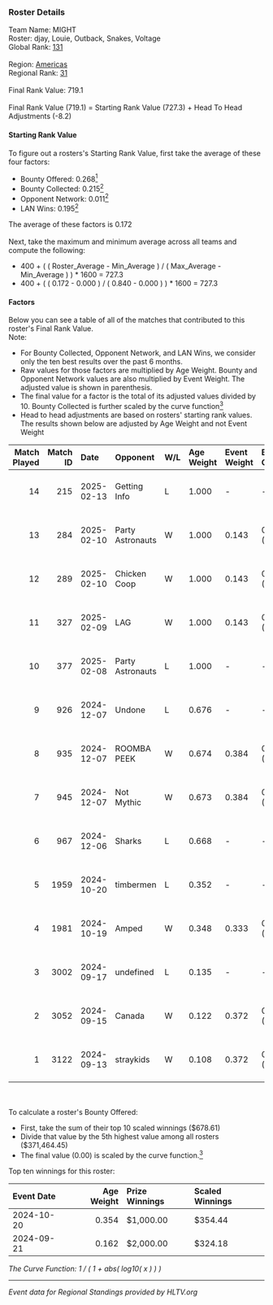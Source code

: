 ### Roster Details<br />
Team Name: MIGHT<br />
Roster: djay, Louie, Outback, Snakes, Voltage<br />
Global Rank: [131](../../standings_global_2025_02_24.md)<br />
<br />
Region: [Americas]( ../../standings_americas_2025_02_24.md)<br />
Regional Rank: [31]( ../../standings_americas_2025_02_24.md)<br />
<br />
Final Rank Value:  719.1<br />
<br />
Final Rank Value (719.1) = Starting Rank Value (727.3) + Head To Head Adjustments (-8.2)<br />

#### Starting Rank Value<br />
To figure out a rosters's Starting Rank Value, first take the average of these four factors:<br />
- Bounty Offered: 0.268[<sup>1</sup>](#table2)
- Bounty Collected: 0.215[<sup>2</sup>](#table1)
- Opponent Network: 0.011[<sup>2</sup>](#table1)
- LAN Wins: 0.195[<sup>2</sup>](#table1)

The average of these factors is 0.172<br />
<br />
Next, take the maximum and minimum average across all teams and compute the following:<br />
- 400 + ( ( Roster_Average - Min_Average ) / ( Max_Average - Min_Average ) ) * 1600 = 727.3
- 400 + ( ( 0.172 - 0.000 ) / ( 0.840 - 0.000 ) ) * 1600 = 727.3


#### Factors<br />
Below you can see a table of all of the matches that contributed to this roster's Final Rank Value.<br />
Note:<br />

- For Bounty Collected, Opponent Network, and LAN Wins, we consider only the ten best results over the past 6 months.
- Raw values for those factors are multiplied by Age Weight. Bounty and Opponent Network values are also multiplied by Event Weight. The adjusted value is shown in parenthesis.
- The final value for a factor is the total of its adjusted values divided by 10. Bounty Collected is further scaled by the curve function[<sup>3</sup>](#curveFunction)
- Head to head adjustments are based on rosters' starting rank values. The results shown below are adjusted by Age Weight and not Event Weight
<span id="table1"></span><br />


| Match Played | Match ID | Date       | Opponent         | W/L | Age Weight | Event Weight | Bounty Collected | Opponent Network | LAN Wins  | H2H Adj. | Roster                                    |
| -: | -: | :- | :- | :- | :- | :- | :- | :- | :- | -: | :- |
|           14 |      215 | 2025-02-13 | Getting Info     | L   | 1.000      | -            | -                | -                | -         |   -25.17 | djay, Louie, Outback, Snakes, Voltage     |
|           13 |      284 | 2025-02-10 | Party Astronauts | W   | 1.000      | 0.143        | 0.008 (0.001)    | 0.488 (0.070)    | 0 (0.000) |    19.57 | djay, Louie, Outback, Snakes, Voltage     |
|           12 |      289 | 2025-02-10 | Chicken Coop     | W   | 1.000      | 0.143        | 0.006 (0.001)    | 0.139 (0.020)    | 0 (0.000) |    11.34 | djay, Louie, Outback, Snakes, Voltage     |
|           11 |      327 | 2025-02-09 | LAG              | W   | 1.000      | 0.143        | 0.001 (0.000)    | 0.033 (0.005)    | 0 (0.000) |     9.11 | djay, Louie, Outback, PwnAlone, Snakes    |
|           10 |      377 | 2025-02-08 | Party Astronauts | L   | 1.000      | -            | -                | -                | -         |   -11.80 | djay, Louie, Outback, Snakes, Voltage     |
|            9 |      926 | 2024-12-07 | Undone           | L   | 0.676      | -            | -                | -                | -         |   -10.22 | djay, Louie, PwnAlone, REKMEISTER, Snakes |
|            8 |      935 | 2024-12-07 | ROOMBA PEEK      | W   | 0.674      | 0.384        | 0.000 (0.000)    | 0.040 (0.010)    | 1 (0.674) |     5.83 | djay, Louie, PwnAlone, REKMEISTER, Snakes |
|            7 |      945 | 2024-12-07 | Not Mythic       | W   | 0.673      | 0.384        | 0.000 (0.000)    | 0.000 (0.000)    | 1 (0.673) |     2.97 | djay, Louie, PwnAlone, REKMEISTER, Snakes |
|            6 |      967 | 2024-12-06 | Sharks           | L   | 0.668      | -            | -                | -                | -         |    -3.89 | djay, Louie, PwnAlone, REKMEISTER, Snakes |
|            5 |     1959 | 2024-10-20 | timbermen        | L   | 0.352      | -            | -                | -                | -         |    -6.47 | djay, Jonji, Louie, PwnAlone, Snakes      |
|            4 |     1981 | 2024-10-19 | Amped            | W   | 0.348      | 0.333        | 0.000 (0.000)    | 0.000 (0.000)    | 1 (0.348) |     1.52 | djay, Jonji, Louie, PwnAlone, Snakes      |
|            3 |     3002 | 2024-09-17 | undefined        | L   | 0.135      | -            | -                | -                | -         |    -2.75 | djay, Jonji, Louie, PwnAlone, Snakes      |
|            2 |     3052 | 2024-09-15 | Canada           | W   | 0.122      | 0.372        | 0.001 (0.000)    | 0.045 (0.002)    | 0 (0.000) |     0.99 | djay, Jonji, Louie, PwnAlone, Snakes      |
|            1 |     3122 | 2024-09-13 | straykids        | W   | 0.108      | 0.372        | 0.000 (0.000)    | 0.000 (0.000)    | 0 (0.000) |     0.77 | djay, Jonji, Louie, PwnAlone, Snakes      |

<br />
<span id="table2"></span><br />
To calculate a roster's Bounty Offered:<br />

- First, take the sum of their top 10 scaled winnings ($678.61)
- Divide that value by the 5th highest value among all rosters ($371,464.45)
- The final value (0.00) is scaled by the curve function.[<sup>3</sup>](#curveFunction)

Top ten winnings for this roster:<br />

| Event Date | Age Weight | Prize Winnings | Scaled Winnings |
| :- | -: | :- | :- |
| 2024-10-20 |      0.354 | $1,000.00      | $354.44         |
| 2024-09-21 |      0.162 | $2,000.00      | $324.18         |


<span id="curveFunction"></span>_The Curve Function: 1 / ( 1 + abs( log10( x ) ) )_<br />

---
_Event data for Regional Standings provided by HLTV.org_<br />
